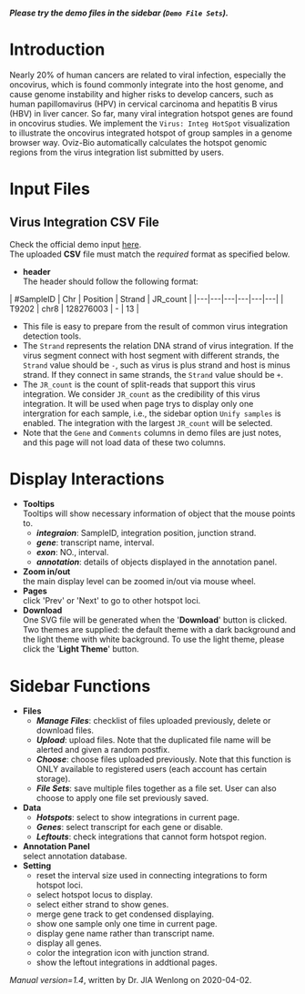 ##### Please try the demo files in the sidebar (`Demo File Sets`).

<!-- ##### [Download](https://github.com/Nobel-Justin/Oviz-Bio-demo/raw/master/Virus_IntegHotSpot/demo_data/HBV_PMID22634754.csv) and [Check](https://github.com/Nobel-Justin/Oviz-Bio-demo/tree/master/Virus_IntegHotSpot/demo_data/HBV_PMID22634754.csv) the `Virus (HBV) Integration CSV input`.
##### [Download](https://github.com/Nobel-Justin/Oviz-Bio-demo/raw/master/Virus_IntegHotSpot/demo_data/HPV_PMID25581428.csv) and [Check](https://github.com/Nobel-Justin/Oviz-Bio-demo/tree/master/Virus_IntegHotSpot/demo_data/HPV_PMID25581428.csv) the `Virus (HPV) Integration CSV input`. -->

# Introduction
Nearly 20% of human cancers are related to viral infection, especially the oncovirus, which is found commonly integrate into the host genome, and cause genome instability and higher risks to develop cancers, such as human papillomavirus (HPV) in cervical carcinoma and hepatitis B virus (HBV) in liver cancer. So far, many viral integration hotspot genes are found in oncovirus studies. We implement the `Virus: Integ HotSpot` visualization to illustrate the oncovirus integrated hotspot of group samples in a genome browser way. Oviz-Bio automatically calculates the hotspot genomic regions from the virus integration list submitted by users.

# Input Files

## Virus Integration CSV File

Check the official demo input [here](https://github.com/Nobel-Justin/Oviz-Bio-demo/blob/master/Virus_IntegHotSpot/demo_data).<br/>
The uploaded **CSV** file must match the *required* format as specified below.

- **header**<br/>
  The header should follow the following format:

| #SampleID |  Chr |  Position | Strand |  JR_count |
|---|---|---|---|---|---|
| T9202 | chr8 | 128276003 | - | 13 |

  - This file is easy to prepare from the result of common virus integration detection tools.
  - The `Strand` represents the relation DNA strand of virus integration. If the virus segment connect with host segment with different strands, the `Strand` value should be `-`, such as virus is plus strand and host is minus strand. If they connect in same strands, the `Strand` value should be `+`.
  - The `JR_count` is the count of split-reads that support this virus integration. We consider `JR_count` as the credibility of this virus integration. It will be used when page trys to display only one intergration for each sample, i.e., the sidebar option `Unify samples` is enabled. The integration with the largest `JR_count` will be selected.
  - Note that the `Gene` and `Comments` columns in demo files are just notes, and this page will not load data of these two columns.

# Display Interactions

- **Tooltips**<br/>
  Tooltips will show necessary information of object that the mouse points to.
  - __*integraion*__: SampleID, integration position, junction strand.
  - __*gene*__: transcript name, interval.
  - __*exon*__: NO., interval.
  - __*annotation*__: details of objects displayed in the annotation panel.
- **Zoom in/out**<br/>
  the main display level can be zoomed in/out via mouse wheel.
- **Pages**<br/>
  click 'Prev' or 'Next' to go to other hotspot loci.
- **Download**<br/>
  One SVG file will be generated when the '**Download**' button is clicked. Two themes are supplied: the default theme with a dark background and the light theme with white background. To use the light theme, please click the '**Light Theme**' button.

# Sidebar Functions

- **Files**
  - __*Manage Files*__: checklist of files uploaded previously, delete or download files.
  - __*Upload*__: upload files. Note that the duplicated file name will be alerted and given a random postfix.
  - __*Choose*__: choose files uploaded previously. Note that this function is ONLY available to registered users (each account has certain storage).
  - __*File Sets*__: save multiple files together as a file set. User can also choose to apply one file set previously saved.
- **Data**
  - __*Hotspots*__: select to show integrations in current page.
  - __*Genes*__: select transcript for each gene or disable.
  - __*Leftouts*__: check integrations that cannot form hotspot region.
- **Annotation Panel**<br/>
  select annotation database.
- **Setting**<br/>
  - reset the interval size used in connecting integrations to form hotspot loci.
  - select hotspot locus to display.
  - select either strand to show genes.
  - merge gene track to get condensed displaying.
  - show one sample only one time in current page.
  - display gene name rather than transcript name.
  - display all genes.
  - color the integration icon with junction strand.
  - show the leftout integrations in addtional pages.

*Manual version=1.4*, written by Dr. JIA Wenlong on 2020-04-02.
